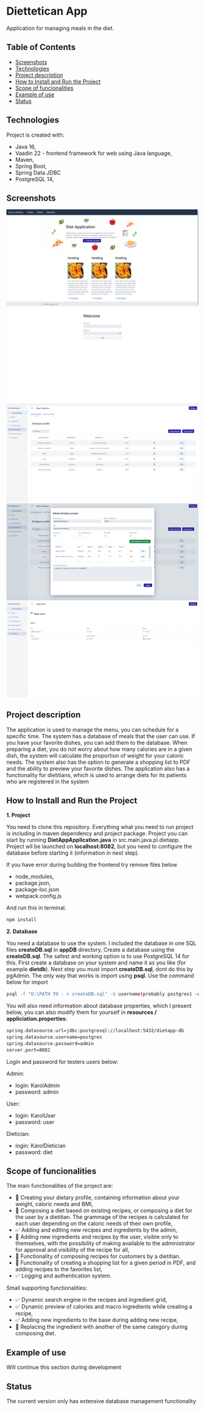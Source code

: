 # Diettetican App

Application for managing meals in the diet.
## Table of Contents
- [Screenshots](#screenshots)
- [Technologies](#technologies)
- [Project description](#project-description)
- [How to Install and Run the Project](#how-to-install-and-run-the-project)
- [Scope of funcionalities](#scope-of-funcionalities)
- [Example of use](#example-of-use)
- [Status](#status)
## Technologies
Project is created with:
- Java 16,
- Vaadin 22 - frontend framework for web using Java language,
- Maven, 
- Spring Boot,
- Spring Data JDBC
- PostgreSQL 14,

## Screenshots

![MainPage](./img/ss1.png)
![Login](./img/ss2.png)
![DBManagment](./img/ss3.png)
![RecipeManagment](./img/ss4.png)
![MyProfile](./img/ss5.png)
## Project description

The application is used to manage the menu, you can schedule for a specific time. The system has a database of meals that the user can use. If you have your favorite dishes, you can add them to the database. When preparing a diet, you do not worry about how many calories are in a given dish, the system will calculate the proportion of weight for your caloric needs. The system also has the option to generate a shopping list to PDF and the ability to preview your favorite dishes. The application also has a functionality for dietitians, which is used to arrange diets for its patients who are registered in the system


## How to Install and Run the Project

**1. Project**

You need to clone this repository. Everything what you need to run project is including in maven dependency and project package. Project you can start by running **DietAppApplication.java** in src.main.java.pl.dietapp. Project wll be launched on **localhost:8082**, but you need to configure the database before starting it (information in next step).


If you have error during building the frontend try remove files below
- node_modules,
- package.json,
- package-loc.json
- webpack.config.js

And run this in terminal.

```bash
npm install
```

**2. Database**

You need a database to use the system. I included the database in one SQL files **createDB.sql** in **appDB** directory. Create a database using the **createDB.sql**. The safest and working option is to use PostgreSQL 14 for this. First create a database on your system and name it as you like (for example **dietdb**). Next step you must import **createDB.sql**, dont do this by pgAdmin. The only way that works is import using **psql**. Use the command below for import

```bash
psql -f "D:\PATH TO - > createDB.sql" -U username(probably postgres) -d database_name
```

You will also need information about database properties, which I present below, you can also modify them for yourself in **resources / appliciation.properties**:
```bash
spring.datasource.url=jdbc:postgresql://localhost:5432/dietapp-db
spring.datasource.username=postgres
spring.datasource.password=admin
server.port=8082
```

Login and password for testers users below:

Admin:

- login: KarolAdmin
- password: admin

User:

- login: KarolUser
- password: user

Dietician:

- login: KarolDietician
- password: diet

## Scope of funcionalities

The main functionalities of the project are:
- :black_square_button: Creating your dietary profile, containing information about your weight, caloric needs and BMI,
- :black_square_button: Composing a diet based on existing recipes,  or composing a diet for the user by a dietitian. The grammage of the recipes is calculated for each user depending on the caloric needs of their own profile,
- :white_check_mark: Adding and editing new recipes and ingredients by the admin,
- :black_square_button: Adding new ingredients and recipes by the user, visible only to themselves, with the possibility of making available to the administrator for approval and visibility of the recipe for all,
- :black_square_button: Functionality of composing recipes for customers by a dietitian.
- :black_square_button: Functionality of creating a shopping list for a given period in PDF, and adding recipes to the favorites list,
- :white_check_mark: Logging and authentication system.

Small supporting functionalities:
- :white_check_mark: Dynamic search engine in the recipes and ingredient grid,
- :white_check_mark: Dynamic preview of calories and macro ingredients while creating a recipe,
- :white_check_mark: Adding new ingredients to the base during adding new recipe,
- :black_square_button: Replacing the ingredient with another of the same category during composing diet.

## Example of use

Will continue this section during development

## Status

The current version only has extensive database management functionality






